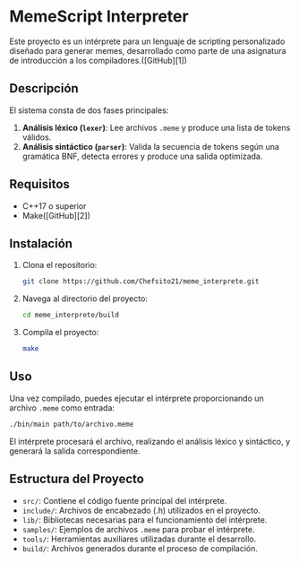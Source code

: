 # MemeScript Interpreter

Este proyecto es un intérprete para un lenguaje de scripting personalizado diseñado para generar memes, desarrollado como parte de una asignatura de introducción a los compiladores.([GitHub][1])

## Descripción

El sistema consta de dos fases principales:

1. **Análisis léxico (`lexer`)**: Lee archivos `.meme` y produce una lista de tokens válidos.
2. **Análisis sintáctico (`parser`)**: Valida la secuencia de tokens según una gramática BNF, detecta errores y produce una salida optimizada.

## Requisitos

* C++17 o superior
* Make([GitHub][2])

## Instalación

1. Clona el repositorio:

   ```bash
   git clone https://github.com/Chefsito21/meme_interprete.git
   ```



2. Navega al directorio del proyecto:

   ```bash
   cd meme_interprete/build
   ```



3. Compila el proyecto:

   ```bash
   make
   ```



## Uso

Una vez compilado, puedes ejecutar el intérprete proporcionando un archivo `.meme` como entrada:

```bash
./bin/main path/to/archivo.meme
```



El intérprete procesará el archivo, realizando el análisis léxico y sintáctico, y generará la salida correspondiente.

## Estructura del Proyecto

* `src/`: Contiene el código fuente principal del intérprete.
* `include/`: Archivos de encabezado (.h) utilizados en el proyecto.
* `lib/`: Bibliotecas necesarias para el funcionamiento del intérprete.
* `samples/`: Ejemplos de archivos `.meme` para probar el intérprete.
* `tools/`: Herramientas auxiliares utilizadas durante el desarrollo.
* `build/`: Archivos generados durante el proceso de compilación.
